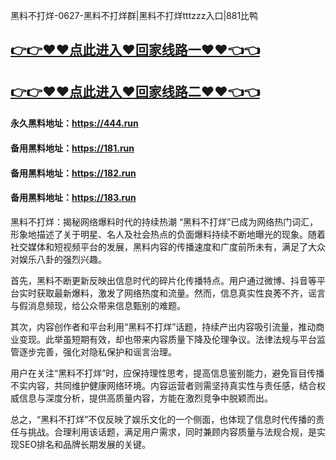 黑料不打烊-0627-黑料不打烊群|黑料不打烊tttzzz入口|881比鸭

## [👉👉♥♥点此进入♥回家线路一♥♥👈👈](https://unpkg.com/182run/index.html)
## [👉👉♥♥点此进入♥回家线路二♥♥👈👈](https://unpkg.com/182-1run/index.html)

#### 永久黑料地址：https://444.run
#### 备用黑料地址：https://181.run
#### 备用黑料地址：https://182.run
#### 备用黑料地址：https://183.run

黑料不打烊：揭秘网络爆料时代的持续热潮
“黑料不打烊”已成为网络热门词汇，形象地描述了关于明星、名人及社会热点的负面爆料持续不断地曝光的现象。随着社交媒体和短视频平台的发展，黑料内容的传播速度和广度前所未有，满足了大众对娱乐八卦的强烈兴趣。

首先，黑料不断更新反映出信息时代的碎片化传播特点。用户通过微博、抖音等平台实时获取最新爆料，激发了网络热度和流量。然而，信息真实性良莠不齐，谣言与假消息频现，给公众带来信息甄别的难题。

其次，内容创作者和平台利用“黑料不打烊”话题，持续产出内容吸引流量，推动商业变现。此举虽短期有效，却也带来内容质量下降及伦理争议。法律法规与平台监管逐步完善，强化对隐私保护和谣言治理。

用户在关注“黑料不打烊”时，应保持理性思考，提高信息鉴别能力，避免盲目传播不实内容，共同维护健康网络环境。内容运营者则需坚持真实性与责任感，结合权威信息与深度分析，提供高质量内容，方能在激烈竞争中脱颖而出。

总之，“黑料不打烊”不仅反映了娱乐文化的一个侧面，也体现了信息时代传播的责任与挑战。合理利用该话题，满足用户需求，同时兼顾内容质量与法规合规，是实现SEO排名和品牌长期发展的关键。

